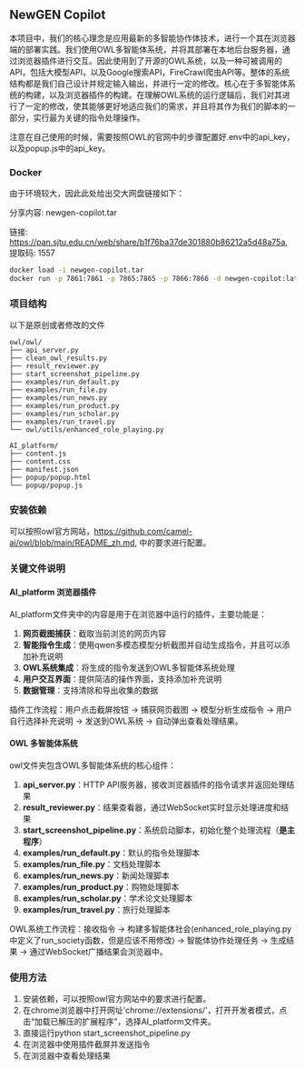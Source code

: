 ## NewGEN Copilot

本项目中，我们的核心理念是应用最新的多智能协作体技术，进行一个其在浏览器端的部署实践。我们使用OWL多智能体系统，并将其部署在本地后台服务器，通过浏览器插件进行交互。因此使用到了开源的OWL系统，以及一种可被调用的API，包括大模型API，以及Google搜索API，FireCrawl爬虫API等。整体的系统结构都是我们自己设计并规定输入输出，并进行一定的修改。核心在于多智能体系统的构建，以及浏览器插件的构建。在理解OWL系统的运行逻辑后，我们对其进行了一定的修改，使其能够更好地适应我们的需求，并且将其作为我们的脚本的一部分，实行最为关键的指令处理操作。

注意在自己使用的时候，需要按照OWL的官网中的步骤配置好.env中的api_key，以及popup.js中的api_key。

### Docker
由于环境较大，因此此处给出交大网盘链接如下：

分享内容: newgen-copilot.tar

链接: https://pan.sjtu.edu.cn/web/share/b1f76ba37de301880b86212a5d48a75a, 提取码: 1557

```bash
docker load -i newgen-copilot.tar
docker run -p 7861:7861 -p 7865:7865 -p 7866:7866 -d newgen-copilot:latest
```

### 项目结构

以下是原创或者修改的文件

```
owl/owl/
├── api_server.py
├── clean_owl_results.py
├── result_reviewer.py
├── start_screenshot_pipeline.py
├── examples/run_default.py
├── examples/run_file.py
├── examples/run_news.py
├── examples/run_product.py
├── examples/run_scholar.py
├── examples/run_travel.py
└── owl/utils/enhanced_role_playing.py

AI_platform/
├── content.js
├── content.css
├── manifest.json
├── popup/popup.html
└── popup/popup.js

```

### 安装依赖

可以按照owl官方网站，https://github.com/camel-ai/owl/blob/main/README_zh.md, 中的要求进行配置。

### 关键文件说明

#### AI_platform 浏览器插件

AI_platform文件夹中的内容是用于在浏览器中运行的插件，主要功能是：

1. **网页截图捕获**：截取当前浏览的网页内容
2. **智能指令生成**：使用qwen多模态模型分析截图并自动生成指令，并且可以添加补充说明
3. **OWL系统集成**：将生成的指令发送到OWL多智能体系统处理
4. **用户交互界面**：提供简洁的操作界面，支持添加补充说明
5. **数据管理**：支持清除和导出收集的数据

插件工作流程：用户点击截屏按钮 → 捕获网页截图 → 模型分析生成指令 → 用户自行选择补充说明 → 发送到OWL系统 → 自动弹出查看处理结果。

#### OWL 多智能体系统

owl文件夹包含OWL多智能体系统的核心组件：

1. **api_server.py**：HTTP API服务器，接收浏览器插件的指令请求并返回处理结果
2. **result_reviewer.py**：结果查看器，通过WebSocket实时显示处理进度和结果
3. **start_screenshot_pipeline.py**：系统启动脚本，初始化整个处理流程（**是主程序**）
4. **examples/run_default.py**：默认的指令处理脚本
5. **examples/run_file.py**：文档处理脚本
6. **examples/run_news.py**：新闻处理脚本
7. **examples/run_product.py**：购物处理脚本
8. **examples/run_scholar.py**：学术论文处理脚本
9. **examples/run_travel.py**：旅行处理脚本

OWL系统工作流程：接收指令 → 构建多智能体社会(enhanced_role_playing.py中定义了run_society函数，但是应该不用修改) → 智能体协作处理任务 → 生成结果 → 通过WebSocket广播结果会浏览器中。

### 使用方法

1. 安装依赖，可以按照owl官方网站中的要求进行配置。
2. 在chrome浏览器中打开网址'chrome://extensions/'，打开开发者模式，点击“加载已解压的扩展程序”，选择AI_platform文件夹。
3. 直接运行python start_screenshot_pipeline.py
4. 在浏览器中使用插件截屏并发送指令
5. 在浏览器中查看处理结果
